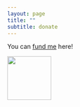 ```yaml
---
layout: page
title: ""
subtitle: donate
---
```


You can [fund me](https://www.paypal.me/miadawson) here!


<img src= "https://media.giphy.com/media/3o7bu2s4p3ydnZ1WVy/giphy.gif" width="100" height="100" />
